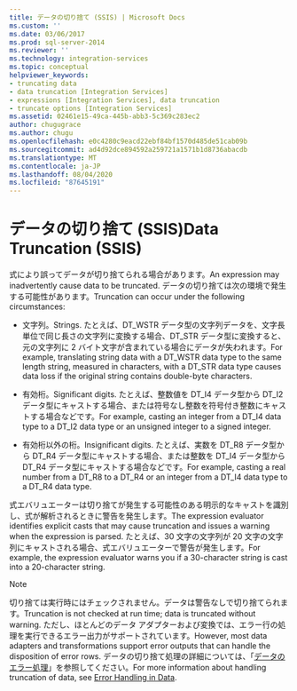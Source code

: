 ```yaml
---
title: データの切り捨て (SSIS) | Microsoft Docs
ms.custom: ''
ms.date: 03/06/2017
ms.prod: sql-server-2014
ms.reviewer: ''
ms.technology: integration-services
ms.topic: conceptual
helpviewer_keywords:
- truncating data
- data truncation [Integration Services]
- expressions [Integration Services], data truncation
- truncate options [Integration Services]
ms.assetid: 02461e15-49ca-445b-abb3-5c369c283ec2
author: chugugrace
ms.author: chugu
ms.openlocfilehash: e0c4280c9eacd22ebf84bf1570d485de51cab09b
ms.sourcegitcommit: ad4d92dce894592a259721a1571b1d8736abacdb
ms.translationtype: MT
ms.contentlocale: ja-JP
ms.lasthandoff: 08/04/2020
ms.locfileid: "87645191"
---
```

# <a name="data-truncation-ssis"></a><span data-ttu-id="e4896-102">データの切り捨て (SSIS)</span><span class="sxs-lookup"><span data-stu-id="e4896-102">Data Truncation (SSIS)</span></span>
  <span data-ttu-id="e4896-103">式により誤ってデータが切り捨てられる場合があります。</span><span class="sxs-lookup"><span data-stu-id="e4896-103">An expression may inadvertently cause data to be truncated.</span></span> <span data-ttu-id="e4896-104">データの切り捨ては次の環境で発生する可能性があります。</span><span class="sxs-lookup"><span data-stu-id="e4896-104">Truncation can occur under the following circumstances:</span></span>  
  
-   <span data-ttu-id="e4896-105">文字列。</span><span class="sxs-lookup"><span data-stu-id="e4896-105">Strings.</span></span> <span data-ttu-id="e4896-106">たとえば、DT_WSTR データ型の文字列データを、文字長単位で同じ長さの文字列に変換する場合、DT_STR データ型に変換すると、元の文字列に 2 バイト文字が含まれている場合にデータが失われます。</span><span class="sxs-lookup"><span data-stu-id="e4896-106">For example, translating string data with a DT_WSTR data type to the same length string, measured in characters, with a DT_STR data type causes data loss if the original string contains double-byte characters.</span></span>  
  
-   <span data-ttu-id="e4896-107">有効桁。</span><span class="sxs-lookup"><span data-stu-id="e4896-107">Significant digits.</span></span> <span data-ttu-id="e4896-108">たとえば、整数値を DT_I4 データ型から DT_I2 データ型にキャストする場合、または符号なし整数を符号付き整数にキャストする場合などです。</span><span class="sxs-lookup"><span data-stu-id="e4896-108">For example, casting an integer from a DT_I4 data type to a DT_I2 data type or an unsigned integer to a signed integer.</span></span>  
  
-   <span data-ttu-id="e4896-109">有効桁以外の桁。</span><span class="sxs-lookup"><span data-stu-id="e4896-109">Insignificant digits.</span></span> <span data-ttu-id="e4896-110">たとえば、実数を DT_R8 データ型から DT_R4 データ型にキャストする場合、または整数を DT_I4 データ型から DT_R4 データ型にキャストする場合などです。</span><span class="sxs-lookup"><span data-stu-id="e4896-110">For example, casting a real number from a DT_R8 to a DT_R4 or an integer from a DT_I4 data type to a DT_R4 data type.</span></span>  
  
 <span data-ttu-id="e4896-111">式エバリュエーターは切り捨てが発生する可能性のある明示的なキャストを識別し、式が解析されるときに警告を発生します。</span><span class="sxs-lookup"><span data-stu-id="e4896-111">The expression evaluator identifies explicit casts that may cause truncation and issues a warning when the expression is parsed.</span></span> <span data-ttu-id="e4896-112">たとえば、30 文字の文字列が 20 文字の文字列にキャストされる場合、式エバリュエーターで警告が発生します。</span><span class="sxs-lookup"><span data-stu-id="e4896-112">For example, the expression evaluator warns you if a 30-character string is cast into a 20-character string.</span></span>  
  
> [!NOTE]  
>  <span data-ttu-id="e4896-113">切り捨ては実行時にはチェックされません。データは警告なしで切り捨てられます。</span><span class="sxs-lookup"><span data-stu-id="e4896-113">Truncation is not checked at run time; data is truncated without warning.</span></span> <span data-ttu-id="e4896-114">ただし、ほとんどのデータ アダプターおよび変換では、エラー行の処理を実行できるエラー出力がサポートされています。</span><span class="sxs-lookup"><span data-stu-id="e4896-114">However, most data adapters and transformations support error outputs that can handle the disposition of error rows.</span></span> <span data-ttu-id="e4896-115">データの切り捨て処理の詳細については、「[データのエラー処理](../data-flow/error-handling-in-data.md)」を参照してください。</span><span class="sxs-lookup"><span data-stu-id="e4896-115">For more information about handling truncation of data, see [Error Handling in Data](../data-flow/error-handling-in-data.md).</span></span>  
  
  
